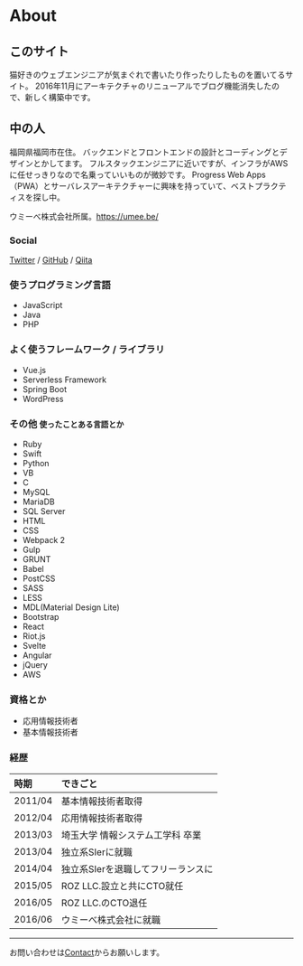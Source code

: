# About

## このサイト
猫好きのウェブエンジニアが気まぐれで書いたり作ったりしたものを置いてるサイト。
2016年11月にアーキテクチャのリニューアルでブログ機能消失したので、新しく構築中です。


## 中の人
福岡県福岡市在住。
バックエンドとフロントエンドの設計とコーディングとデザインとかしてます。
フルスタックエンジニアに近いですが、インフラがAWSに任せっきりなので名乗っていいものが微妙です。
Progress Web Apps（PWA）とサーバレスアーキテクチャーに興味を持っていて、ベストプラクティスを探し中。

ウミーべ株式会社所属。https://umee.be/

### Social

<a href="https://twitter.com/mya_ake">Twitter</a>
 /
<a href="https://github.com/mya-ake">GitHub</a>
 /
<a href="http://qiita.com/mya-ake">Qiita</a>

### 使うプログラミング言語
* JavaScript
* Java
* PHP

### よく使うフレームワーク / ライブラリ
* Vue.js
* Serverless Framework
* Spring Boot
* WordPress

### その他 <small>使ったことある言語とか</small>
* Ruby
* Swift
* Python
* VB
* C
* MySQL
* MariaDB
* SQL Server
* HTML
* CSS
* Webpack 2
* Gulp
* GRUNT
* Babel
* PostCSS
* SASS
* LESS
* MDL(Material Design Lite)
* Bootstrap
* React
* Riot.js
* Svelte
* Angular
* jQuery
* AWS

### 資格とか
* 応用情報技術者
* 基本情報技術者

### 経歴
| 時期 | できごと|
|:-------|:---------|
|2011/04 | 基本情報技術者取得 |
|2012/04 | 応用情報技術者取得 |
|2013/03 | 埼玉大学 情報システム工学科 卒業 |
|2013/04 | 独立系SIerに就職 |
|2014/04 | 独立系SIerを退職してフリーランスに|
|2015/05 | ROZ LLC.設立と共にCTO就任 |
|2016/05 | ROZ LLC.のCTO退任 |
|2016/06 | ウミーべ株式会社に就職 |

***

お問い合わせは[Contact](/contact)からお願いします。